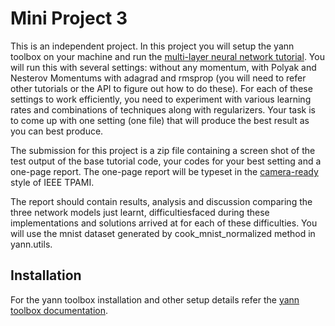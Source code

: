 Mini Project 3 
==============

This is an independent project.  In this project you will setup the yann toolbox on your machine
and run the
[multi-layer neural network tutorial](http://yann.readthedocs.io/en/master/pantry/tutorials/mlp.html).
You will run this with several settings: without any momentum, with Polyak and Nesterov Momentums
with adagrad and rmsprop (you will need to refer other tutorials or the API to figure out how 
to do these). For each of these settings to work efficiently, you need to experiment with various
learning rates and combinations of techniques along with regularizers. Your task is to come up with 
one setting (one file) that will produce the best result as you can best produce.

The submission for this project is a zip file containing a screen shot of the test output of the
base tutorial code, your codes for your best setting and a one-page report. The one-page report will
be typeset in the [camera-ready](https://www.computer.org/web/tpami/author)
style of IEEE TPAMI.

The report should contain results, analysis and discussion comparing the three network models 
just learnt, difficultiesfaced during these implementations and solutions arrived at for each of 
these difficulties. You will use the mnist dataset generated by cook_mnist_normalized method in 
yann.utils.


Installation
------------

For the yann toolbox installation and other setup details refer the 
[yann toolbox documentation](http://www.yann.network).
